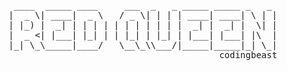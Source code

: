 <pre>
 ____  _____ ____     ___  _   _ _____ _____ _   _ 
|  _ \| ____|  _ \   / _ \| | | | ____| ____| \ | |
| |_) |  _| | | | | | | | | | | |  _| |  _| |  \| |
|  _ <| |___| |_| | | |_| | |_| | |___| |___| |\  |
|_| \_\_____|____/   \__\_\\___/|_____|_____|_| \_|
                                        codingbeast
</pre>
